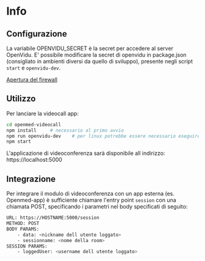 # Info

## Configurazione

La variabile OPENVIDU_SECRET è la secret per accedere al server OpenVidu.
E' possibile modificare la secret di openvidu in package.json (consigliato in ambienti diversi da quello di sviluppo), presente negli script `start` e `openvidu-dev`.

[Apertura del firewall](https://docs.openvidu.io/en/2.21.0/deployment/allow-users-behind-firewalls/)

## Utilizzo

Per lanciare la videocall app:

```bash
cd openmed-videocall
npm install     # necessario al primo avvio
npm run openvidu-dev    # per linux potrebbe essere necessario eseguire il comando come superuser (sudo npm run openvidu-dev)
npm start
```

L'applicazione di videoconferenza sarà disponibile all indirizzo:
https://localhost:5000

## Integrazione

Per integrare il modulo di videoconferenza con un app esterna (es. Openmed-app) è sufficiente chiamare l'entry point `session` con una chiamata POST, specificando i parametri nel body specificati di seguito:

```bash
URL: https://HOSTNAME:5000/session
METHOD: POST
BODY PARAMS:
    - data: <nickname dell utente loggato>
    - sessionname: <nome della room>
SESSION PARAMS:
    - loggedUser: <username dell utente loggato>
```
